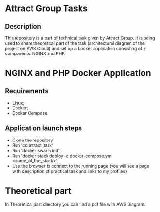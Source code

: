 # Attract Group Tasks

## Description
This repository is a part of technical task given by Attract Group. It is being used to share theoretical part of the task (architectural diagram of the project on AWS Cloud) and set up a Docker application consisting of 2 components: NGINX and PHP. 

# NGINX and PHP Docker Application

## Requirements

- Linux;
- Docker;
- Docker Compose.

## Application launch steps 

- Clone the repository
- Run 'cd attract_task'
- Run 'docker swarm init'
- Run 'docker stack deploy -c docker-compose.yml <name_of_the_stack>'
- Use the browser to connect to the running page (you will see a page with description of practical task and links to my profiles)

# Theoretical part

In Theoretical part directory you can find a pdf file with AWS Diagram. 